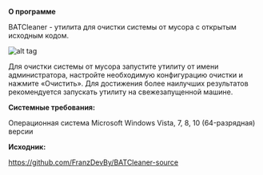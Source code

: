 **О программе**

BATCleaner  - утилита для очистки системы от мусора с открытым исходным кодом.

![alt tag](https://i.imgur.com/c8fCX4S.png)

Для очистки системы от мусора запустите утилиту от имени администратора, настройте необходимую конфигурацию очистки и нажмите «Очистить».
Для достижения более наилучших результатов рекомендуется запускать утилиту на свежезапущенной машине.

**Системные требования:**

Операционная система Microsoft Windows Vista, 7, 8, 10 (64-разрядная) версии

**Исходник:**

https://github.com/FranzDevBy/BATCleaner-source
